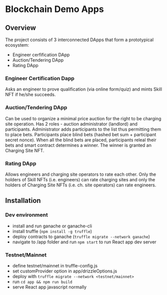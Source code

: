 # Blockchain Demo Apps

## Overview

The project consists of 3 interconnected DApps that form a prototypical ecosystem:
 - Engineer cerfification DApp
 - Auction/Tendering DApp
 - Rating DApp

### Engineer Certification Dapp
Asks an engineer to prove qualification (via online form/quiz) and mints Skill NFT if he/she succeeds.

### Auction/Tendering DApp
Can be used to organize a minimal price auction for the right to be charging site operation.
Has 2 roles - auction administrator (landlord) and participants. Administrator adds participants to the list thus permitting them to place bets.
Participants place blind bets (hashed bet sum + participant secret nonce). When all the blind bets are placed, participants releal their bets and smart contract determines a winner.
The winner is granted an Charging Site NFT.

### Rating DApp
Allows engineers and charging site operators to rate each other. Only the holders of Skill NFTs (i.e. engineers) can rate charging sites and only the holders of Charging Site NFTs (i.e. ch. site operators) can rate engineers.

## Installation
### Dev environment
- install and run ganache or ganache-cli
- install truffle (`npm install -g truffle`)
- deploy contracts to ganache (`truffle migrate --network ganache`)
- navigate to /app folder and run `npm start` to run React app dev server

### Testnet/Mainnet
- define testnet/mainnet in truffle-config.js
- set customProvider option in app/drizzleOptions.js
- deploy with `truffle migrate --network <testnet/mainnet>`
- run `cd app && npm run build`
- serve React app javascript normally
